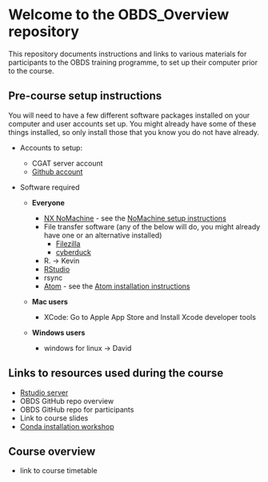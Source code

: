 # Welcome to the OBDS_Overview repository

This repository documents instructions and links to various materials for participants to the OBDS training programme, to set up their computer prior to the course.

## Pre-course setup instructions

You will need to have a few different software packages installed on your computer and user accounts set up.
You might already have some of these things installed, so only install those that you know you do not have already.

- Accounts to setup:
    - CGAT server account
    - [Github account](create_github_account.md)

- Software required
  - **Everyone**
    - [NX NoMachine](https://www.nomachine.com/) - see the [NoMachine setup instructions](nomachine_setup.pdf)
    - File transfer software (any of the below will do, you might already have one or an alternative installed)
        - [Filezilla](https://filezilla-project.org/)
        - [cyberduck](https://cyberduck.io/)
    - R. -> Kevin
    - [RStudio](https://rstudio.com/products/rstudio/download/)
    - rsync
    - [Atom](https://atom.io/) - see the [Atom installation instructions](Atom_install_instructions.md)

  - **Mac users**
    - XCode: Go to Apple App Store and Install Xcode developer tools
  - **Windows users**
    - windows for linux -> David

## Links to resources used during the course

- [Rstudio server](https://rstudio.com/products/rstudio-server-pro/)
- OBDS GitHub repo overview
- OBDS GitHub repo for participants
- Link to course slides
- [Conda installation workshop](https://github.com/OBDS-Training/Conda_Workshops/blob/master/1_Conda_intro.md)


## Course overview

- link to course timetable
